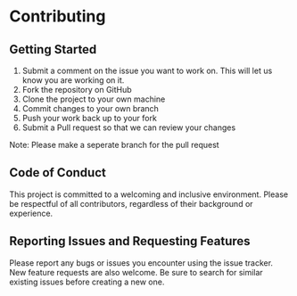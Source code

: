 # Contributing

## Getting Started

1. Submit a comment on the issue you want to work on. This will let us know you are working on it.
2. Fork the repository on GitHub
3. Clone the project to your own machine
4. Commit changes to your own branch
5. Push your work back up to your fork
6. Submit a Pull request so that we can review your changes

Note: Please make a seperate branch for the pull request

## Code of Conduct

This project is committed to a welcoming and inclusive environment. Please be respectful of all contributors, regardless of their background or experience.

## Reporting Issues and Requesting Features

Please report any bugs or issues you encounter using the issue tracker. New feature requests are also welcome. Be sure to search for similar existing issues before creating a new one.
